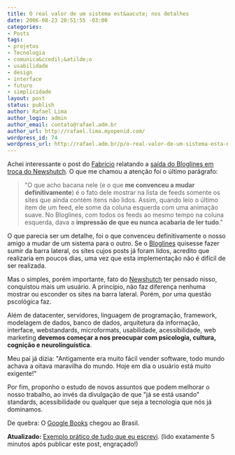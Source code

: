 ```yaml
---
title: O real valor de um sistema est&aacute; nos detalhes
date: 2006-08-23 20:51:55 -03:00
categories:
- Posts
tags:
- projetos
- Tecnologia
- comunica&ccedil;&atilde;o
- usabilidade
- design
- interface
- futuro
- simplicidade
layout: post
status: publish
author: Rafael Lima
author_login: admin
author_email: contato@rafael.adm.br
author_url: http://rafael.lima.myopenid.com/
wordpress_id: 74
wordpress_url: http://rafael.adm.br/p/o-real-valor-de-um-sistema-esta-nos-detalhes/
---
```


Achei interessante o post do <a href="http://zeroseis.com.br/">Fabr&iacute;cio</a> relatando a <a href="http://zeroseis.com.br/blog/tchau-bloglines-ola-newshutch">sa&iacute;da do Bloglines em troca do Newshutch</a>. O que me chamou a aten&ccedil;&atilde;o foi o &uacute;ltimo par&aacute;grafo:

<blockquote>"O que acho bacana nele (e o que <strong>me convenceu a mudar definitivamente</strong>) &eacute; o fato dele mostrar na lista de feeds somente os sites que ainda cont&eacute;m itens n&atilde;o lidos. Assim, quando leio o &uacute;ltimo item de um feed, ele some da coluna esquerda com uma anima&ccedil;&atilde;o suave. No Bloglines, com todos os feeds ao mesmo tempo na coluna esquerda, dava a <strong>impress&atilde;o de que eu nunca acabaria de ler tudo</strong>."</blockquote>

O que parecia ser um detalhe, foi o que convenceu definitivamente o nosso amigo a mudar de um sistema para o outro. Se o <a href="http://bloglines.com/">Bloglines</a> quisesse fazer sumir da barra lateral, os sites cujos posts j&aacute; foram lidos, acredito que realizaria em poucos dias, uma vez que esta implementa&ccedil;&atilde;o n&atilde;o &eacute; dif&iacute;cil de ser realizada.

Mas o simples, por&eacute;m importante, fato do <a href="http://newshutch.com/">Newshutch</a> ter pensado nisso, conquistou mais um usu&aacute;rio. A princ&iacute;pio, n&atilde;o faz diferen&ccedil;a nenhuma mostrar ou esconder os sites na barra lateral. Por&eacute;m, por uma quest&atilde;o pscol&oacute;gica faz.

Al&eacute;m de datacenter, servidores, linguagem de programa&ccedil;&atilde;o, framework, modelagem de dados, banco de dados, arquitetura da informa&ccedil;&atilde;o, interface, webstandards, microformats, usabilidade, acessibilidade, web marketing <strong>devemos come&ccedil;ar a nos preocupar com psicologia, cultura, cogni&ccedil;&atilde;o e neurolingu&iacute;stica</strong>.

Meu pai j&aacute; dizia:
"Antigamente era muito f&aacute;cil vender software, todo mundo achava a oitava maravilha do mundo. Hoje em dia o usu&aacute;rio est&aacute; muito exigente!"

Por fim, proponho o estudo de novos assuntos que podem melhorar o nosso trabalho, ao inv&eacute;s da divulga&ccedil;&atilde;o de que "j&aacute; se est&aacute; usando" standards, acessibilidade ou qualquer que seja a tecnologia que n&oacute;s j&aacute; dominamos.

De quebra: O <a href="http://books.google.com.br">Google Books</a> chegou ao Brasil.

<strong>Atualizado:</strong> <a href="http://37signals.com/svn/archives2/the_long_road_to_simple_creating_debating_and_iterating_add_an_event.php">Exemplo pr&aacute;tico de tudo que eu escrevi</a>. (lido exatamente 5 minutos ap&oacute;s publicar este post, engra&ccedil;ado!)
